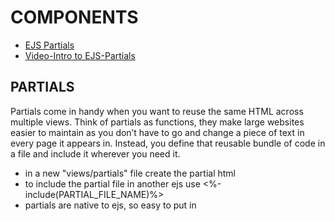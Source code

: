 # **COMPONENTS**

- [EJS Partials](https://medium.com/@henslejoseph/ejs-partials-f6f102cb7433)
- [Video-Intro to EJS-Partials](https://www.youtube.com/watch?v=3_xEEH4fTEk&t=0s&index=7&list=PL7sCSgsRZ-slYARh3YJIqPGZqtGVqZRGt)

## **PARTIALS**

Partials come in handy when you want to reuse the same HTML across multiple views. Think of partials as functions, they make large websites easier to maintain as you don’t have to go and change a piece of text in every page it appears in. Instead, you define that reusable bundle of code in a file and include it wherever you need it.

- in a new "views/partials" file create the partial html
- to include the partial file in another ejs use <%-include(PARTIAL_FILE_NAME)%>
- partials are native to ejs, so easy to put in
